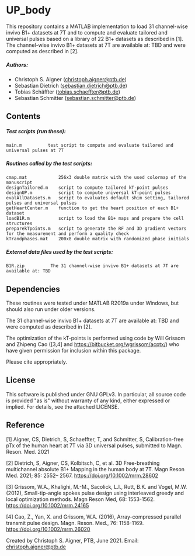 # UP_body

This repository contains a MATLAB implementation to load 31 channel-wise invivo B1+ datasets at 7T and to compute and evaluate tailored and universal pulses based on a library of 22 B1+ datasets as described in [1]. The channel-wise invivo B1+ datasets at 7T are available at: TBD and were computed as described in [2].

##### Authors:
- Christoph S. Aigner  (<christoph.aigner@ptb.de>)
- Sebastian Dietrich   (<sebastian.dietrich@ptb.de>)
- Tobias Schäffter     (<tobias.schaeffter@ptb.de>)
- Sebastian Schmitter  (<sebastian.schmitter@ptb.de>)

Contents
--------

##### Test scripts (run these):
    main.m          test script to compute and evaluate tailored and universal pulses at 7T

##### Routines called by the test scripts:
    cmap.mat            256x3 double matrix with the used colormap of the manuscript
    designTailored.m    script to compute tailored kT-point pulses
    designUP.m          script to compute universal kT-point pulses
    evalAllDatasets.m   script to evaluates default shim setting, tailored pulses and universal pulses
    getHeartCenter.m    function to get the heart position of each B1+ dataset
    loadB1R.m           script to load the B1+ maps and prepare the cell structures
    preparekTpoints.m   script to generate the RF and 3D gradient vectors for the measurement and perform a quality check
    kTrandphases.mat    200x8 double matrix with randomized phase initials
    
##### External data files used by the test scripts:
    B1R.zip          The 31 channel-wise invivo B1+ datasets at 7T are available at: TBD
    
Dependencies
------------
These routines were tested under MATLAB R2019a under Windows, but should also run under older versions.

The 31 channel-wise invivo B1+ datasets at 7T are available at: TBD and were computed as described in [2].

The optimization of the kT-points is performed using code by Will Grissom and Zhipeng Cao ([3,4] and https://bitbucket.org/wgrissom/acptx/) who have given permission for inclusion within this package. 

Please cite appropriately.

License
-------

This software is published under GNU GPLv3. 
In particular, all source code is provided "as is" without warranty of any kind, either expressed or implied. 
For details, see the attached LICENSE.

Reference
---------

[1] Aigner, CS, Dietrich, S, Schaeffter, T, and Schmitter, S, Calibration-free pTx of the human heart at 7T via 3D universal pulses, submitted to Magn. Reson. Med. 2021

[2] Dietrich, S, Aigner, CS, Kolbitsch, C, et al. 3D Free-breathing multichannel absolute B1+ Mapping in the human body at 7T. Magn Reson Med. 2021; 85: 2552– 2567. https://doi.org/10.1002/mrm.28602

[3] Grissom, W.A., Khalighi, M.-M., Sacolick, L.I., Rutt, B.K. and Vogel, M.W. (2012), Small-tip-angle spokes pulse design using interleaved greedy and local optimization methods. Magn Reson Med, 68: 1553-1562. https://doi.org/10.1002/mrm.24165

[4] Cao, Z., Yan, X. and Grissom, W.A. (2016), Array-compressed parallel transmit pulse design. Magn. Reson. Med., 76: 1158-1169. https://doi.org/10.1002/mrm.26020

Created by Christoph S. Aigner, PTB, June 2021.
Email: christoph.aigner@ptb.de
